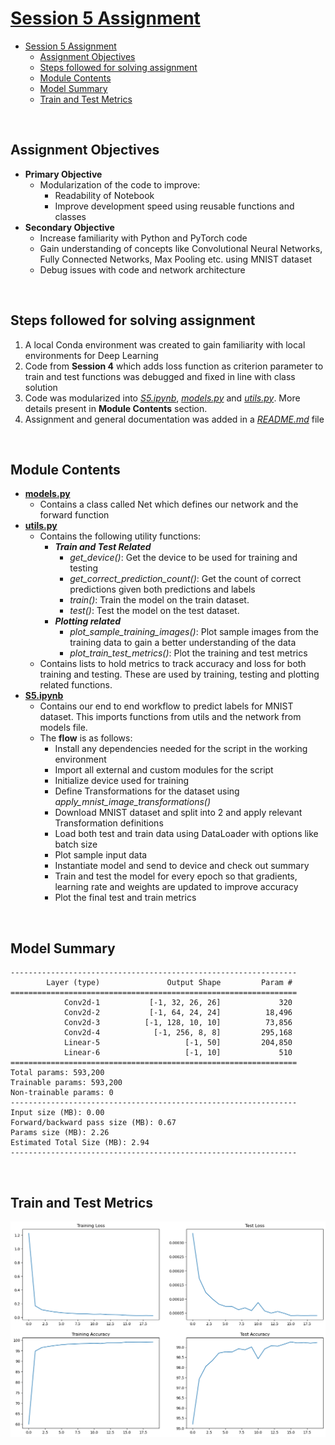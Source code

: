 # [Session 5 Assignment](https://canvas.instructure.com/courses/6743641/quizzes/14478657?module_item_id=86577025)

- [Session 5 Assignment](#session-5-assignment)
  - [Assignment Objectives](#assignment-objectives)
  - [Steps followed for solving assignment](#steps-followed-for-solving-assignment)
  - [Module Contents](#module-contents)
  - [Model Summary](#model-summary)
  - [Train and Test Metrics](#train-and-test-metrics)

<br>

## Assignment Objectives

- **Primary Objective**
  - Modularization of the code to improve:
    - Readability of Notebook
    - Improve development speed using reusable functions and classes
- **Secondary Objective**
  - Increase familiarity with Python and PyTorch code
  - Gain understanding of concepts like Convolutional Neural Networks, Fully Connected Networks, Max Pooling etc. using MNIST dataset
  - Debug issues with code and network architecture

<br>

## Steps followed for solving assignment

1. A local Conda environment was created to gain familiarity with local environments for Deep Learning
2. Code from **Session 4** which adds loss function as criterion parameter to train and test functions was debugged and fixed in line with class solution
3. Code was modularized into [_S5.ipynb_](S5.ipynb), [_models.py_](model.py) and [_utils.py_](utils.py). More details present in **Module Contents** section.
4. Assignment and general documentation was added in a [_README.md_](README.md) file

<br>

## Module Contents

- [**models.py**](model.py)
  - Contains a class called Net which defines our network and the forward function
- [**utils.py**](utils.py)
  - Contains the following utility functions:
    - **_Train and Test Related_**
      - _get_device()_: Get the device to be used for training and testing
      - _get_correct_prediction_count()_: Get the count of correct predictions given both predictions and labels
      - _train()_: Train the model on the train dataset.
      - _test()_: Test the model on the test dataset.
    - **_Plotting related_**
      - _plot_sample_training_images()_: Plot sample images from the training data to gain a better understanding of the data
      - _plot_train_test_metrics()_: Plot the training and test metrics
  - Contains lists to hold metrics to track accuracy and loss for both training and testing. These are used by training, testing and plotting related functions.
- [**S5.ipynb**](S5.ipynb)
  - Contains our end to end workflow to predict labels for MNIST dataset. This imports functions from utils and the network from models file.
  - The **flow** is as follows:
    - Install any dependencies needed for the script in the working environment
    - Import all external and custom modules for the script
    - Initialize device used for training
    - Define Transformations for the dataset using _apply_mnist_image_transformations()_
    - Download MNIST dataset and split into 2 and apply relevant Transformation definitions
    - Load both test and train data using DataLoader with options like batch size
    - Plot sample input data
    - Instantiate model and send to device and check out summary
    - Train and test the model for every epoch so that gradients, learning rate and weights are updated to improve accuracy
    - Plot the final test and train metrics

<br>

## Model Summary

    ----------------------------------------------------------------
            Layer (type)               Output Shape         Param #
    ================================================================
                Conv2d-1           [-1, 32, 26, 26]             320
                Conv2d-2           [-1, 64, 24, 24]          18,496
                Conv2d-3          [-1, 128, 10, 10]          73,856
                Conv2d-4            [-1, 256, 8, 8]         295,168
                Linear-5                   [-1, 50]         204,850
                Linear-6                   [-1, 10]             510
    ================================================================
    Total params: 593,200
    Trainable params: 593,200
    Non-trainable params: 0
    ----------------------------------------------------------------
    Input size (MB): 0.00
    Forward/backward pass size (MB): 0.67
    Params size (MB): 2.26
    Estimated Total Size (MB): 2.94
    ----------------------------------------------------------------

<br>

## Train and Test Metrics

![](../Files/images/Assignment%20-%20Metric%20Plot.png)
